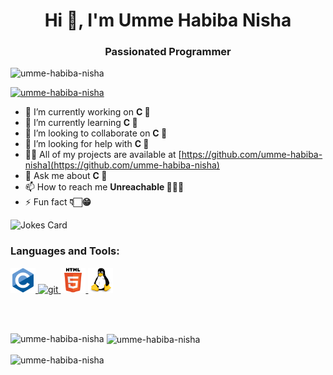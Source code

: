 <!--
### Hi there 👻

- 🔭 I’m currently working on uni projects
- 🌱 I’m currently learning C 🚀
- 👯 I’m looking to collaborate on C 🚀
- 🤔 I’m looking for help with C 🚀
- 💬 Ask me about C 🚀
- 📫 How to reach me: Unreachable 🤷🏻‍♀️
- ⚡ Fun fact: 👇🏻😁

![Jokes Card](https://readme-jokes.vercel.app/api?hideBorder&theme=cobalt&qColor=%23944bcc&aColor=%23bbdb51)
-->

<h1 align="center">Hi 👻, I'm Umme Habiba Nisha</h1>
<h3 align="center">Passionated Programmer</h3>

<p align="left"> <img src="https://komarev.com/ghpvc/?username=umme-habiba-nisha&label=Profile%20views&color=0e75b6&style=flat" alt="umme-habiba-nisha" /> </p>

<p align="left"> <a href="https://github.com/ryo-ma/github-profile-trophy"><img src="https://github-profile-trophy.vercel.app/?username=umme-habiba-nisha" alt="umme-habiba-nisha" /></a> </p>

- 🔭 I’m currently working on **C 🚀**
- 🌱 I’m currently learning **C 🚀**
- 👯 I’m looking to collaborate on **C 🚀**
- 🤝 I’m looking for help with **C 🚀**
- 👨‍💻 All of my projects are available at [https://github.com/umme-habiba-nisha](https://github.com/umme-habiba-nisha)
- 💬 Ask me about **C 🚀**
- 📫 How to reach me **Unreachable 🤷🏻‍♀️**
- ⚡ Fun fact **👇🏻😁**

![Jokes Card](https://readme-jokes.vercel.app/api?hideBorder&theme=cobalt&qColor=%23944bcc&aColor=%23bbdb51)

<h3 align="left">Languages and Tools:</h3>
<p align="left"> <a href="https://www.cprogramming.com/" target="_blank" rel="noreferrer"> <img src="https://raw.githubusercontent.com/devicons/devicon/master/icons/c/c-original.svg" alt="c" width="40" height="40"/> </a> <a href="https://git-scm.com/" target="_blank" rel="noreferrer"> <img src="https://www.vectorlogo.zone/logos/git-scm/git-scm-icon.svg" alt="git" width="40" height="40"/> </a> <a href="https://www.w3.org/html/" target="_blank" rel="noreferrer"> <img src="https://raw.githubusercontent.com/devicons/devicon/master/icons/html5/html5-original-wordmark.svg" alt="html5" width="40" height="40"/> </a> <a href="https://www.linux.org/" target="_blank" rel="noreferrer"> <img src="https://raw.githubusercontent.com/devicons/devicon/master/icons/linux/linux-original.svg" alt="linux" width="40" height="40"/> </a> </p>

<br />
<br />

<p><img align="left" src="https://github-readme-stats.vercel.app/api/top-langs?username=umme-habiba-nisha&show_icons=true&locale=en&layout=compact" alt="umme-habiba-nisha" /></p>
<p>&nbsp;<img align="center" src="https://github-readme-stats.vercel.app/api?username=umme-habiba-nisha&show_icons=true&locale=en" alt="umme-habiba-nisha" /></p>
<p><img align="center" src="https://github-readme-streak-stats.herokuapp.com/?user=umme-habiba-nisha&" alt="umme-habiba-nisha" /></p>
